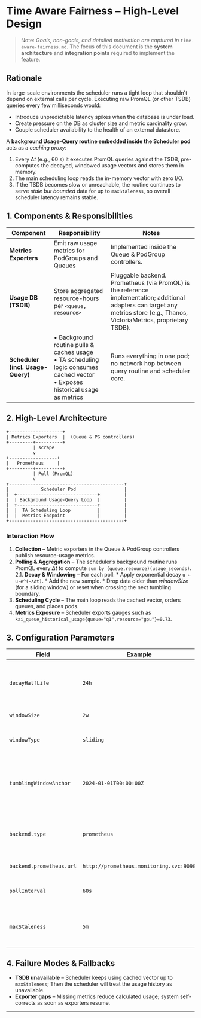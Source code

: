 # Time Aware Fairness – High-Level Design

> Note: *Goals, non-goals, and detailed motivation are captured in* `time-aware-fairness.md`. The focus of this document is the **system architecture** and **integration points** required to implement the feature.

## Rationale
In large-scale environments the scheduler runs a tight loop that shouldn't depend on external calls per cycle. Executing raw PromQL (or other TSDB) queries every few milliseconds would:
* Introduce unpredictable latency spikes when the database is under load.
* Create pressure on the DB as cluster size and metric cardinality grow.
* Couple scheduler availability to the health of an external datastore.

A **background Usage-Query routine embedded inside the Scheduler pod** acts as a *caching proxy*:
1. Every *Δt* (e.g., 60 s) it executes PromQL queries against the TSDB, pre-computes the decayed, windowed usage vectors and stores them in memory.
2. The main scheduling loop reads the in-memory vector with zero I/O.
3. If the TSDB becomes slow or unreachable, the routine continues to serve *stale but bounded* data for up to `maxStaleness`, so overall scheduler latency remains stable.

## 1. Components & Responsibilities

| Component | Responsibility | Notes |
|-----------|---------------|-------|
| **Metrics Exporters** | Emit raw usage metrics for PodGroups and Queues | Implemented inside the Queue & PodGroup controllers.
| **Usage DB (TSDB)** | Store aggregated resource-hours per `<queue, resource>` | Pluggable backend. Prometheus (via PromQL) is the reference implementation; additional adapters can target any metrics store (e.g., Thanos, VictoriaMetrics, proprietary TSDB). |
| **Scheduler (incl. Usage-Query)** | • Background routine pulls & caches usage<br/>• TA scheduling logic consumes cached vector<br/>• Exposes historical usage as metrics | Runs everything in one pod; no network hop between query routine and scheduler core.

## 2. High-Level Architecture
```
+--------------------+
| Metrics Exporters  |  (Queue & PG controllers)
+---------+----------+
          | scrape
          v
+------------------+
|   Prometheus     |
+---------+----------+
          | Pull (PromQL)
          v
+-------------------------------------------+
|            Scheduler Pod                  |
|  +------------------------------+         |
|  | Background Usage-Query Loop  |         |
|  +------------------------------+         |
|  |  TA Scheduling Loop          |         |
|  |  Metrics Endpoint            |         |
+-------------------------------------------+
```

### Interaction Flow
1. **Collection** – Metric exporters in the Queue & PodGroup controllers publish resource-usage metrics.
2. **Polling & Aggregation** – The scheduler’s background routine runs PromQL every *Δt* to compute `sum by (queue,resource)(usage_seconds)`.
    2.1. **Decay & Windowing** – For each poll:
       * Apply exponential decay `u ← u·e^(−λΔt)`.
       * Add the new sample.
       * Drop data older than *windowSize* (for a sliding window) or reset when crossing the next tumbling boundary.
3. **Scheduling Cycle** – The main loop reads the cached vector, orders queues, and places pods.
4. **Metrics Exposure** – Scheduler exports gauges such as `kai_queue_historical_usage{queue="q1",resource="gpu"}=0.73`.

## 3. Configuration Parameters
| Field | Example | Description |
|-------|---------|-------------|
| `decayHalfLife` | `24h` | Exponential decay half-life. 0 will disable the decay and negative values are not allowed. |
| `windowSize` | `2w` | Window duration. |
| `windowType` | `sliding` | `sliding` (moving window) or `tumbling` (fixed windows). |
| `tumblingWindowAnchor` | `2024-01-01T00:00:00Z` | RFC-3339 timestamp that anchors tumbling windows; ignored for sliding windows. |
| `backend.type` | `prometheus` | Backend adapter name; e.g. `prometheus`, `victoriametrics`, `influx`, `memory` (tests). |
| `backend.prometheus.url` | `http://prometheus.monitoring.svc:9090` | Base URL for PromQL API. |
| `pollInterval` | `60s` | How often the background routine polls the DB. |
| `maxStaleness` | `5m` | Max age of cached data before scheduler marks itself degraded. |

## 4. Failure Modes & Fallbacks
* **TSDB unavailable** – Scheduler keeps using cached vector up to `maxStaleness`; Then the scheduler will treat the usage history as unavailable.
* **Exporter gaps** – Missing metrics reduce calculated usage; system self-corrects as soon as exporters resume.

---
